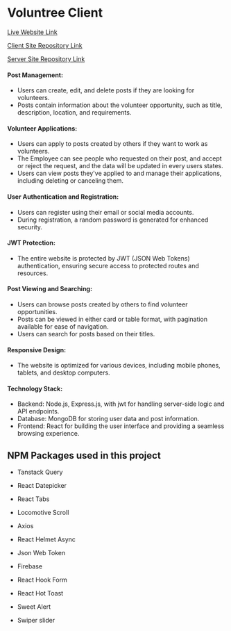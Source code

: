 # Voluntree Client

[Live Website Link](https://voluntree-go.netlify.app/)

[Client Site Repository Link](https://github.com/abdul-muhaimin-toha/Voluntree-Client)

[Server Site Repository Link](https://github.com/abdul-muhaimin-toha/Voluntree-Server)

#### Post Management:

- Users can create, edit, and delete posts if they are looking for volunteers.
- Posts contain information about the volunteer opportunity, such as title, description, location, and requirements.

#### Volunteer Applications:

- Users can apply to posts created by others if they want to work as volunteers.
- The Employee can see people who requested on their post, and accept or reject the request, and the data will be updated in every users states.
- Users can view posts they've applied to and manage their applications, including deleting or canceling them.

#### User Authentication and Registration:

- Users can register using their email or social media accounts.
- During registration, a random password is generated for enhanced security.

#### JWT Protection:

- The entire website is protected by JWT (JSON Web Tokens) authentication, ensuring secure access to protected routes and resources.

#### Post Viewing and Searching:

- Users can browse posts created by others to find volunteer opportunities.
- Posts can be viewed in either card or table format, with pagination available for ease of navigation.
- Users can search for posts based on their titles.

#### Responsive Design:

- The website is optimized for various devices, including mobile phones, tablets, and desktop computers.

#### Technology Stack:

- Backend: Node.js, Express.js, with jwt for handling server-side logic and API endpoints.
- Database: MongoDB for storing user data and post information.
- Frontend: React for building the user interface and providing a seamless browsing experience.

## NPM Packages used in this project

- Tanstack Query

- React Datepicker

- React Tabs

- Locomotive Scroll

- Axios

- React Helmet Async

- Json Web Token

- Firebase

- React Hook Form

- React Hot Toast

- Sweet Alert

- Swiper slider
